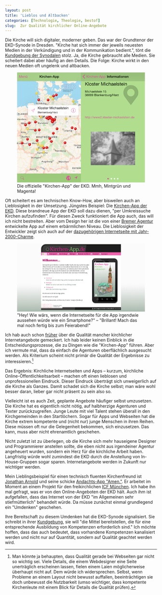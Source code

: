 ```yaml
---
layout: post
title: 'Lieblos und Altbacken'
categories: [Technologie, Theologie, bestof]
slug:  Zur Qualität kirchlicher Online-Angebote
---
```


Die Kirche will sich digitaler, moderner geben. Das war der Grundtenor der EKD-Synode in Dresden. "Kirche hat sich immer der jeweils neuesten Medien in der Verkündigung und in der Kommunikation bedient.", tönt die [Kundgebung der Synodalen](http://ekd.de/synode2014/schwerpunktthema/beschluss_kundgebung.html) stolz. Ja, die Kirche gebraucht alle Medien. Sie scheitert dabei aber häufig an den Details. Die Folge: Kirche wirkt in den neuen Medien oft ungelenk und altbacken.

<figure><img src='/images/kirchenapp.png' /><figcaption>Die offizielle "Kirchen-App" der EKD. Mmh, Mintgrün und Magenta!</figcaption></figure>

Oft scheitert es am technischen Know-How, aber bisweilen auch an Lieblosigkeit in der Umsetzung. Jüngstes Beispiel: Die [Kirchen-App der EKD](http://www.ekd.de/kirchenapp/). Diese brandneue App der EKD soll dazu dienen, "per Umkreissuche Kirchen aufzufinden". Für diesen Zweck funktioniert die App auch, das will ich nicht bestreiten. Aber vom Design her ist die von einer [Bremer Agentur](http://www.neusta-ms.de) entwickelte App auf einem erbärmlichen Niveau. Die Lieblosigkeit der Entwickler zeigt sich auch auf der [dazugehörigen Internetseite mit Jahr-2000-Charme](http://www.ekd.de/kirchenapp/).

<figure><img src='/images/kirchenapp-de.png' /><figcaption>"Hey! Wie wärs, wenn die Internetseite für die App irgendwie aussehen würde wie ein Smartphone?" – "Brillant! Mach das mal noch fertig bis zum Feierabend!"</figcaption></figure>

Ich hab auch schon [früher](http://moehrenzahn.de/bigs-online/) über die Qualität mancher kirchlicher Internetangebote gemeckert. Ich hab leider keinen Einblick in die Entscheidungsprozesse, die zu Dingen wie die "Kirchen-App" führen. Aber ich vermute mal, dass da einfach die Agenturen oberflächlich ausgesucht werden. Als Kriterium scheint nicht primär die Qualität der Ergebnisse zu interessieren.[^3]

[^3]: Man könnte ja behaupten, dass Qualität gerade bei Webseiten gar nicht so wichtig sei. Viele Details, die einem Webdesigner eine Seite unerträglich erscheinen lassen, fielen einem Laien möglicherweise überhaupt nicht auf. Dem würde ich widersprechen. Selbst, wenn Probleme an einem Layout nicht bewusst auffallen, beeinträchtigen sie doch unbewusst die Nutzbarkeit (umso wichtiger, dass kompetente Kirchenleute mit einem Blick für Details die Qualität prüfen).

Das Ergebnis: Kirchliche Internetseiten und Apps – kurzum, kirchliche Online-Öffentlichkeitsarbeit – machen oft einen lieblosen und unprofessionellen Eindruck. Dieser Eindruck überträgt sich unweigerlich auf die Kirche als Ganzes. Damit schadet sich die Kirche selbst; man wäre wohl besser daran, lieber gar nicht präsent zu sein also so.

Vielleicht ist es auch Zeit, geplante Angebote häufiger selbst umzusetzen. Die Kirche hat es eigentlich nicht nötig, auf halbherzige Agenturen und Texter zurückzugreifen. Junge Leute mit viel Talent stehen überall in den Kirchgemeinden in den Startlöchern. Sogar für Apps und Webseiten hat die Kirche extrem kompetente und (nicht nur) junge Menschen in ihren Reihen. Diese müssen oft nur die Gelegenheit bekommen, sich einzusetzen. Das kann, muss aber nicht ehrenamtlich geschehen.

Nicht zuletzt ist zu überlegen, ob die Kirche sich mehr hauseigene Designer und Programmierer anstellen sollte, die eben nicht aus irgendeiner Agentur angeheuert wurden, sondern ein Herz für die kirchliche Arbeit haben. Langfristig würde wohl zumindest die EKD durch die Anstellung von In-House-Gruppen sogar sparen. Internetangebote werden in Zukunft nur wichtiger werden.

Mein Lieblingsbeispiel für einen technisch fluenten Kirchenfreund ist [Jonathan Arnold](https://twitter.com/servusjon) und seine schicke [Andachts-App "Amen."](https://itunes.apple.com/de/app/amen./id656198091?mt=8). Er arbeitet im Moment an einem Projekt für den freikirchlichen [ICF München](https://www.icf-muenchen.de). Ich habe ihn mal gefragt, was er von den Online-Angeboten der EKD hält. Auch ihm ist aufgefallen, dass das Internet von der EKD "im Allgemeinen sehr stiefmütterlich" behandelt würde. Da müsse zunächst einmal grundlegend ein "Umdenken" geschehen. 

Ihre Bereitschaft zu diesem Umdenken hat die EKD-Synode signalisiert. Sie schreibt in ihrer [Kundgebung](http://ekd.de/synode2014/schwerpunktthema/beschluss_kundgebung.html), sie will "die Mittel bereitstellen, die für eine entsprechende Ausbildung von Kompetenzen erforderlich sind." Ich möchte hoffen, dass das auch bedeutet, dass vorhandene Kompetenzen kanalisiert werden und nicht nur auf Quantität, sondern auf Qualität geachtet werden wird.